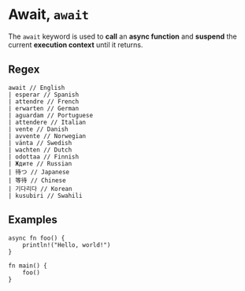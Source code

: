 # Await, `await`

The `await` keyword is used to **call** an **async function** and **suspend** the current **execution context** until it returns.

## Regex

```regex
await // English
| esperar // Spanish
| attendre // French
| erwarten // German
| aguardam // Portuguese
| attendere // Italian
| vente // Danish
| avvente // Norwegian
| vänta // Swedish
| wachten // Dutch
| odottaa // Finnish
| Ждите // Russian
| 待つ // Japanese
| 等待 // Chinese
| 기다리다 // Korean
| kusubiri // Swahili
```

## Examples

```leaf
async fn foo() {
    println!("Hello, world!")
}

fn main() {
    foo()
}
```
